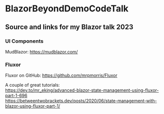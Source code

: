 # BlazorBeyondDemoCodeTalk
## Source and links for my Blazor talk 2023

### UI Components
MudBlazor: https://mudblazor.com/

### Fluxor
Fluxor on GitHub: https://github.com/mrpmorris/Fluxor

A couple of great tutorials:  
https://dev.to/mr_eking/advanced-blazor-state-management-using-fluxor-part-1-696  
https://betweentwobrackets.dev/posts/2020/06/state-management-with-blazor-using-fluxor-part-1/
